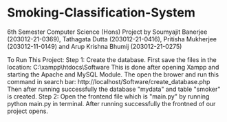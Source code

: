 # Smoking-Classification-System
6th Semester Computer Science (Hons) Project by Soumyajit Banerjee (203012-21-0369), Tathagata Dutta (203012-21-0416), Pritisha Mukherjee (203012-11-0149) and Arup Krishna Bhumij (203012-21-0275) 

To Run This Project:
Step 1: Create the database.
        First save the files in the location: C:\xampp\htdocs\Software
        This is done after opening Xampp and starting the Apache and MySQL Module.
        The open the brower and run this command in search bar:
        http://localhost/Software/create_database.php
        Then after running successfully the database "mydata" and table "smoker" is created.
Step 2: Open the frontend file which is "main.py" by running
        python main.py
        in terminal. After running successfully the frontned of our project opens.
